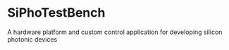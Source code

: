 # SiPhoTestBench
A hardware platform and custom control application for developing silicon photonic devices
